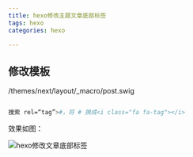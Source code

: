 ```yaml
---
title: hexo修改主题文章底部标签
tags: hexo
categories: hexo

---
```


## 修改模板
/themes/next/layout/_macro/post.swig

```bash

搜索 rel=“tag”>#，将 # 换成<i class="fa fa-tag"></i>
```

效果如图：

![hexo修改文章底部标签](/images/hexo/next/hexo_next_2021_01_10_001.png)






